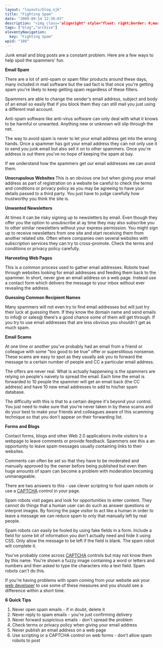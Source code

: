 ```yaml
---
layout: "layouts/blog.njk"
title: "Fighting Spam"
date: "2009-09-14 12:36:03"
description: "<img class="alignright" style="float: right;border: 0;margin-top: 0px;margin-bottom: 0px;margin-left: 10px;margin-right: 10px" src="http://www"
tags: ["blog","archive"]
eleventyNavigation:
  key: "Fighting Spam"
wpid: "108"
---
```


Junk email and blog posts are a constant problem. Here are a few ways to help spoil the spammers' fun.

<strong>Email Spam</strong>

There are a lot of anti-spam or spam filter products around these days, many included in mail software but the sad fact is that once you're getting spam you're likely to keep getting spam regardless of these filters.

Spammers are able to change the sender's email address, subject and body of an email so easily that if you block them they can still mail you just using a different mail account.

Anti-spam software like anti-virus software can only deal with what it knows to be harmful or unwanted. Anything new or unknown will slip through the net.

The way to avoid spam is never to let your email address get into the wrong hands. Once a spammer has got your email address they can not only use it to send you junk email but also sell it on to other spammers. Once you're address is out there you've no hope of keeping the spam at bay.

If we understand how the spammers get our email addresses we can avoid them.

<strong>Unscrupulous Websites
</strong>
This is an obvious one but when giving your email address as part of registration on a website be careful to check the terms and conditions or privacy policy as you may be agreeing to have your details passed to a third party. You just have to judge carefully how trustworthy you think the site is.

<strong>Unwanted Newsletters</strong>

At times it can be risky signing up to newsletters by email. Even though they offer you the option to unsubscribe at ay time they may also subscribe you to other similar newsletters without your express permission. You might sign up to receive newsletters from one site and start receiving them from another related site. Often where companies own several websites with subscription services they can try to cross-promote. Check the terms and conditions or privacy policy carefully.

<strong>Harvesting Web Pages</strong>

This is a common process used to gather email addresses. Robots trawl through websites looking for email addresses and feeding them back to the spammer. In short, never give an email address on a web page. Instead use a contact form which delivers the message to your inbox without ever revealing the address.

<strong>Guessing Common Recipient Names</strong>

Many spammers will not even try to find email addresses but will just try their luck at guessing them. If they know the domain name and send emails to info@ or sales@ there's a good chance some of them will get through. If you try to use email addresses that are less obvious you shouldn't get as much spam.

<strong>Email Scams</strong>

At one time or another you've probably had an email from a friend or colleague with some "too good to be true" offer or superstitious nonsense. These scams are easy to spot as they usually ask you to forward the message to a certain number of people and CC a particular email address.

The offers are never real. What is actually happeneing is the spammers are relying on people's naivety to spread the email. Each time the email is forwarded to 10 people the spammer will get an email back (the CC address) and have 10 new email addresses to add to his/her spam database.

The difficulty with this is that to a certain degree it's beyond your control. You just need to make sure that you're never taken in by these scams and do your best to make your friends and colleagues aware of this scamming technique so that you don't appear on their forwarding list.

<strong>Forms and Blogs</strong>

Contact forms, blogs and other Web 2.0 applications invite visitors to a webpage to leave comments or provide feedback. Spammers see this a an opportunity to leave spam messages usually containing links to their websites.

Comments can often be set so that they have to be moderated and manually approved by the owner before being published but even then huge amounts of spam can become a problem with moderation becoming unmanageable.

There are two answers to this - use clever scripting to fool spam robots or use a <a title="captcha" href="http://www.recaptcha.net" target="_blank">CAPTCHA</a> control in your page.

Spam robots visit pages and look for opportunities to enter content. They cannot do things that a human user can do such as answer questions or interpret images. By forcing the page visitor to act like a human in order to leave a message we can reduce spam to only that manually left by real people.

Spam robots can easily be fooled by using fake fields in a form. Include a field for some bit of information you don't actually need and hide it using CSS. Only allow the message to be left if the field is blank. The spam robot will complete it.

You've probably come across <a title="captcha" href="http://www.recaptcha.net" target="_blank">CAPTCHA</a> controls but may not know them by this name. You're shown a fuzzy image containing a word or letters and numbers and then asked to type the characters into a text field. Spam robots can't do this.

If you're having problems with spam coming from your website ask your <a title="web developer" href="http://www.chris-smith-web.com" target="_self">web developer</a> to use some of these measures and you should see a difference within a short time.

<strong>6 Quick Tips
</strong>

1. Never open spam emails - if in doubt, delete it
2. Never reply to spam emails - you're just confirming delivery
3. Never forward suspicious emails - don't spread the problem
4. Check terms or privacy policy when giving your email address
5. Never publish an email address on a web page
6. Use scripting or a CAPTCHA control on web forms - don't allow spam robots to post

